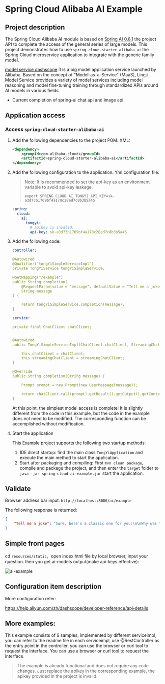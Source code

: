 # Spring Cloud Alibaba AI Example

## Project description

The Spring Cloud Alibaba AI module is based on [Spring AI 0.8.1](https://docs.spring.io/spring-ai/reference/0.8-SNAPSHOT/index.html) the project API to complete the access of the general series of large models. This project demonstrates how to use `spring-cloud-starter-alibaba-ai` the Spring Cloud microservice application to integrate with the generic family model.

[model service dashscope](https://help.aliyun.com/zh/dashscope/) It is a big model application service launched by Alibaba. Based on the concept of "Model-as-a-Service" (MaaS), Lingji Model Service provides a variety of model services including model reasoning and model fine-tuning training through standardized APIs around AI models in various fields.

- Current completion of spring-ai chat api and image api.

## Application access

### Access `spring-cloud-starter-alibaba-ai`

1. Add the following dependencies to the project POM. XML:

   ```xml
   <dependency>
       <groupId>com.alibaba.cloud</groupId>
       <artifactId>spring-cloud-starter-alibaba-ai</artifactId>
   </dependency>
   ```

2. Add the following configuration to the application. Yml configuration file:

   >Note: It is recommended to set the api-key as an environment variable to avoid api-key leakage.
   >
   > ```shell
   > export SPRING_CLOUD_AI_TONGYI_API_KEY=sk-a3d73b1709bf4a178c28ed7c8b3b5a45
   > ```

   ```yml
   spring:
     cloud:
       ai:
         tongyi:
           # apikey is invalid.
           api-key: sk-a3d73b1709bf4a178c28ed7c8b3b5a45
   ```
   
3. Add the following code:

   ```yml
   controller:
   
   @Autowired
   @Qualifier("tongYiSimpleServiceImpl")
   private TongYiService tongYiSimpleService;
   
   @GetMapping("/example")
   public String completion(
       @RequestParam(value = "message", defaultValue = "Tell me a joke")
       String message
   ) {
   
       return tongYiSimpleService.completion(message);
   }
   
   service:
   
   private final ChatClient chatClient;
   
   
   @Autowired
   public TongYiSimpleServiceImpl(ChatClient chatClient, StreamingChatClient streamingChatClient) {
   
       this.chatClient = chatClient;
       this.streamingChatClient = streamingChatClient;
   }
   
   @Override
   public String completion(String message) {
   
       Prompt prompt = new Prompt(new UserMessage(message));
   
       return chatClient.call(prompt).getResult().getOutput().getContent();
   }
   ```

   At this point, the simplest model access is complete! It is slightly different from the code in this example, but the code in the example does not need to be modified. The corresponding function can be accomplished without modification.

4. Start the application

   This Example project supports the following two startup methods:

   1. IDE direct startup: find the main class `TongYiApplication` and execute the main method to start the application.
   2. Start after packaging and compiling: First `mvn clean package`, compile and package the project, and then enter the `target` folder to `java -jar spring-cloud-ai-example.jar` start the application.

## Validate

Browser address bar input: `http://localhost:8080/ai/example`

The following response is returned:


```json
{
    "Tell me a joke": "Sure, here's a classic one for you:\n\nWhy was the math book sad?\n\nBecause it had too many problems.\n\nI hope that made you smile! If you're looking for more, just let me know."
}
```

## Simple front pages 

cd `resources/static`，open index.html file by local browser, input your question. then you get ai-models output(make api-keys effective):

![ai-example](./images/sca-ai-example-front.gif)

## Configuration item description

More configuration refer:

https://help.aliyun.com/zh/dashscope/developer-reference/api-details

## More examples:

This example consists of 6 samples, implemented by different serviceimpl, you can refer to the readme file in each serviceimpl, use @RestController as the entry point in the controller, you can use the browser or curl tool to request the interface. You can use a browser or curl tool to request the interface.

> The example is already functional and does not require any code changes. Just replace the apikey in the corresponding example, the apikey provided in the project is invalid.
